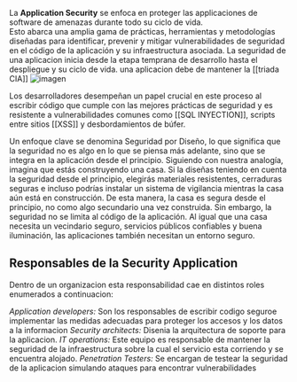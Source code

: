 La **Application Security** se enfoca en proteger las applicaciones de software de amenazas durante todo su ciclo de vida.   
Esto abarca una amplia gama de prácticas, herramientas y metodologías diseñadas para identificar, prevenir y mitigar vulnerabilidades de seguridad en el código de la aplicación y su infraestructura asociada.
La seguridad de una aplicacion inicia desde la etapa temprana de desarrollo hasta el despliegue y su ciclo de vida. una aplicacion debe de mantener la [[triada CIA]] 
![imagen](https://i0.wp.com/lab.wallarm.com/wp-content/uploads/2024/09/270-Preview-min.jpg?w=800&ssl=1)

Los desarrolladores desempeñan un papel crucial en este proceso al escribir código que cumple con las mejores prácticas de seguridad y es resistente a vulnerabilidades comunes como  [[SQL INYECTION]], scripts entre sitios [[XSS]] y desbordamientos de búfer.

Un enfoque clave se denomina Seguridad por Diseño, lo que significa que la seguridad no es algo en lo que se piensa más adelante, sino que se integra en la aplicación desde el principio. Siguiendo con nuestra analogía, imagina que estás construyendo una casa. Si la diseñas teniendo en cuenta la seguridad desde el principio, elegirás materiales resistentes, cerraduras seguras e incluso podrías instalar un sistema de vigilancia mientras la casa aún está en construcción. De esta manera, la casa es segura desde el principio, no como algo secundario una vez construida. Sin embargo, la seguridad no se limita al código de la aplicación. Al igual que una casa necesita un vecindario seguro, servicios públicos confiables y buena iluminación, las aplicaciones también necesitan un entorno seguro.

## **Responsables de la Security Application**
Dentro de un organizacion esta responsabilidad cae en distintos roles enumerados a continuacion: 

_Application developers:_ Son los responsables de escribir codigo seguroe implementar las medidas adecuadas para proteger los accesos y los datos a la informacion
_Security architects:_ Disenia la arquitectura de soporte para la aplicacion.
_IT operations:_ Este equipo es responsable de mantener la seguridad de la infraestructura sobre la cual el servicio esta corriendo y se encuentra alojado.
_Penetration Testers:_ Se encargan de testear la seguridad de la aplicacion simulando ataques para encontrar vulnerabilidades 